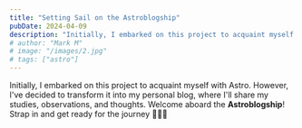 ```yaml
---
title: "Setting Sail on the Astroblogship"
pubDate: 2024-04-09
description: "Initially, I embarked on this project to acquaint myself with Astro. However, I've decided to transform it into my personal blog..."
# author: "Mark M"
# image: "/images/2.jpg"
# tags: ["astro"]
---
```


Initially, I embarked on this project to acquaint myself with Astro. However, I've decided to transform it into my personal blog, where I'll share my studies, observations, and thoughts. Welcome aboard the **Astroblogship**! Strap in and get ready for the journey 🧑‍🚀🚀
